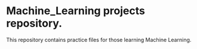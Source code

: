 # Machine_Learning projects repository.

This repository contains practice files for those learning Machine Learning.
